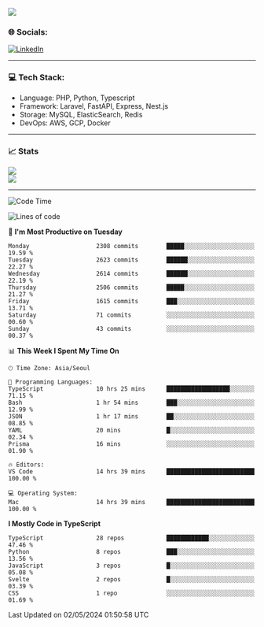 <!--[![](https://visitcount.itsvg.in/api?id=jin-wk&icon=7&color=12)](https://visitcount.itsvg.in)-->
<!--[![Hits](https://hits.seeyoufarm.com/api/count/incr/badge.svg?url=https%3A%2F%2Fgithub.com%2Fjin-wk&count_bg=%235F625C&title_bg=%23555555&icon=github.svg&icon_color=%23E7E7E7&title=Hits&edge_flat=false)](https://hits.seeyoufarm.com)-->
![](https://komarev.com/ghpvc/?username=jin-wk&color=lightgrey&style=for-the-badge)

### 🌐 Socials:
[![LinkedIn](https://img.shields.io/badge/LinkedIn-%230077B5.svg?logo=linkedin&logoColor=white)](https://linkedin.com/in/jinwook-lee-242625241) 

---

### 💻 Tech Stack:
  - Language: PHP, Python, Typescript
  - Framework: Laravel, FastAPI, Express, Nest.js
  - Storage: MySQL, ElasticSearch, Redis
  - DevOps: AWS, GCP, Docker

---

### 📈 Stats
![](https://github-readme-stats.vercel.app/api?username=jin-wk&theme=dark&hide_border=true&include_all_commits=true&count_private=true)<br/>
![](https://github-readme-streak-stats.herokuapp.com/?user=jin-wk&theme=dark&hide_border=true)<br/>

---

<!--START_SECTION:waka-->
![Code Time](http://img.shields.io/badge/Code%20Time-1%2C408%20hrs%209%20mins-blue)

![Lines of code](https://img.shields.io/badge/From%20Hello%20World%20I%27ve%20Written-2.9%20million%20lines%20of%20code-blue)

📅 **I'm Most Productive on Tuesday** 

```text
Monday                   2308 commits        █████░░░░░░░░░░░░░░░░░░░░   19.59 % 
Tuesday                  2623 commits        ██████░░░░░░░░░░░░░░░░░░░   22.27 % 
Wednesday                2614 commits        ██████░░░░░░░░░░░░░░░░░░░   22.19 % 
Thursday                 2506 commits        █████░░░░░░░░░░░░░░░░░░░░   21.27 % 
Friday                   1615 commits        ███░░░░░░░░░░░░░░░░░░░░░░   13.71 % 
Saturday                 71 commits          ░░░░░░░░░░░░░░░░░░░░░░░░░   00.60 % 
Sunday                   43 commits          ░░░░░░░░░░░░░░░░░░░░░░░░░   00.37 % 
```


📊 **This Week I Spent My Time On** 

```text
🕑︎ Time Zone: Asia/Seoul

💬 Programming Languages: 
TypeScript               10 hrs 25 mins      ██████████████████░░░░░░░   71.15 % 
Bash                     1 hr 54 mins        ███░░░░░░░░░░░░░░░░░░░░░░   12.99 % 
JSON                     1 hr 17 mins        ██░░░░░░░░░░░░░░░░░░░░░░░   08.85 % 
YAML                     20 mins             █░░░░░░░░░░░░░░░░░░░░░░░░   02.34 % 
Prisma                   16 mins             ░░░░░░░░░░░░░░░░░░░░░░░░░   01.90 % 

🔥 Editors: 
VS Code                  14 hrs 39 mins      █████████████████████████   100.00 % 

💻 Operating System: 
Mac                      14 hrs 39 mins      █████████████████████████   100.00 % 
```

**I Mostly Code in TypeScript** 

```text
TypeScript               28 repos            ████████████░░░░░░░░░░░░░   47.46 % 
Python                   8 repos             ███░░░░░░░░░░░░░░░░░░░░░░   13.56 % 
JavaScript               3 repos             █░░░░░░░░░░░░░░░░░░░░░░░░   05.08 % 
Svelte                   2 repos             █░░░░░░░░░░░░░░░░░░░░░░░░   03.39 % 
CSS                      1 repo              ░░░░░░░░░░░░░░░░░░░░░░░░░   01.69 % 
```




 Last Updated on 02/05/2024 01:50:58 UTC
<!--END_SECTION:waka-->
